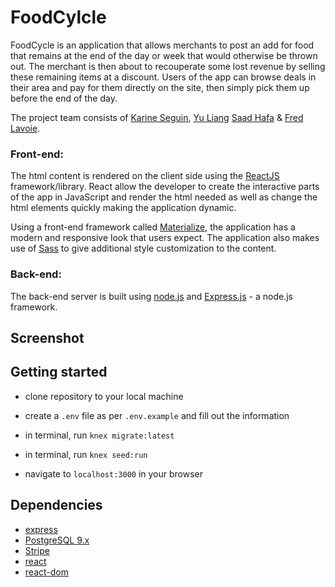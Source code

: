 # FoodCylcle

FoodCycle is an application that allows merchants to post an add for food that remains at the end of the day or week that would otherwise be thrown out. The merchant is then about to recouperate some lost revenue by selling these remaining items at a discount. Users of the app can browse deals in their area and pay for them directly on the site, then simply pick them up before the end of the day.

The project team consists of [Karine Seguin](https://github.com/karineseguin22), [Yu Liang](https://github.com/keefu) [Saad Hafa](https://github.com/leboss125) & [Fred Lavoie](https://github.com/FredLavoie).

### Front-end:
The html content is rendered on the client side using the [ReactJS](https://reactjs.org/) framework/library. React allow the developer to create the interactive parts of the app in JavaScript and render the html  needed as well as change the html elements quickly making the application dynamic. 

Using a front-end framework called [Materialize](https://materializecss.com/), the application has a modern and responsive look that users expect. The application also makes use of [Sass](https://sass-lang.com/) to give additional style customization to the content. 

### Back-end:
The back-end server is built using [node.js](https://nodejs.org) and [Express.js](https://expressjs.com/) - a node.js framework. 

## Screenshot


## Getting started
- clone repository to your local machine
- create a ```.env``` file as per ```.env.example``` and fill out the information
- in terminal, run ```knex migrate:latest```
- in terminal, run ```knex seed:run```

- navigate to ```localhost:3000``` in your browser

## Dependencies

- [express](https://www.npmjs.com/package/express)
- [PostgreSQL 9.x](https://www.postgresql.org/)
- [Stripe]()
- [react](https://www.npmjs.com/package/react)
- [react-dom](https://www.npmjs.com/package/react-dom)
